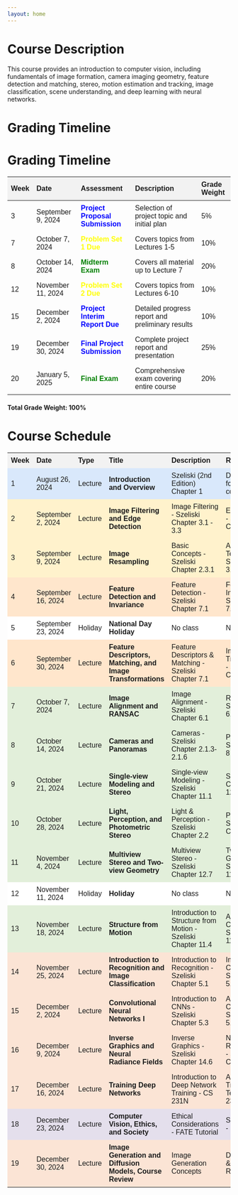 ```yaml
---
layout: home
---
```

# Course Description
This course provides an introduction to computer vision, including fundamentals of image formation, camera imaging geometry, 
feature detection and matching, stereo, motion estimation and tracking, image classification, scene understanding, and deep learning with neural networks.



# Grading Timeline
# Grading Timeline

| Week | Date              | Assessment                          | Description                                  | Grade Weight |
|------|-------------------|-------------------------------------|----------------------------------------------|--------------|
| 3    | September 9, 2024 | <span style="color:blue">**Project Proposal Submission**</span> | Selection of project topic and initial plan  | 5%           |
| 7    | October 7, 2024   | <span style="color:yellow">**Problem Set 1 Due**</span>          | Covers topics from Lectures 1-5              | 10%          |
| 8    | October 14, 2024  | <span style="color:green">**Midterm Exam**</span>               | Covers all material up to Lecture 7          | 20%          |
| 12   | November 11, 2024 | <span style="color:yellow">**Problem Set 2 Due**</span>          | Covers topics from Lectures 6-10             | 10%          |
| 15   | December 2, 2024  | <span style="color:blue">**Project Interim Report Due**</span>   | Detailed progress report and preliminary results | 10%       |
| 19   | December 30, 2024 | <span style="color:blue">**Final Project Submission**</span>    | Complete project report and presentation     | 25%          |
| 20   | January 5, 2025   | <span style="color:green">**Final Exam**</span>                 | Comprehensive exam covering entire course    | 20%          |

**Total Grade Weight: 100%**

<style>
  table {
    width: 100%;
    border-collapse: collapse;
    margin: 20px 0;
    font-family: Arial, sans-serif;
  }
  th, td {
    padding: 8px;
    text-align: left;
  }
  th {
    background-color: #f2f2f2;
  }
  tr.intro {
    background-color: #d9e8fb;
  }
  tr.image-processing {
    background-color: #fff2cc;
  }
  tr.feature-detection {
    background-color: #ffe6cc;
  }
  tr.geometric-vision {
    background-color: #e2efda;
  }
  tr.deep-learning {
    background-color: #fbe4d5;
  }
  tr.ethics {
    background-color: #e4dfec;
  }
  tr.holiday {
    background-color: #ffffff;
  }
</style>

# Course Schedule

<table>
  <tr class="header-row">
    <th>Week</th>
    <th>Date</th>
    <th>Type</th>
    <th>Title</th>
    <th>Description</th>
    <th>Readings/Links</th>
  </tr>
  <tr class="intro">
    <td>1</td>
    <td>August 26, 2024</td>
    <td>Lecture</td>
    <td><strong>Introduction and Overview</strong></td>
    <td>Szeliski (2nd Edition) Chapter 1</td>
    <td>Deep dive into foundational concepts</td>
  </tr>
  <tr class="image-processing">
    <td>2</td>
    <td>September 2, 2024</td>
    <td>Lecture</td>
    <td><strong>Image Filtering and Edge Detection</strong></td>
    <td>Image Filtering - Szeliski Chapter 3.1 - 3.3</td>
    <td>Edge Detection - Szeliski Chapter 7.2</td>
  </tr>
  <tr class="image-processing">
    <td>3</td>
    <td>September 9, 2024</td>
    <td>Lecture</td>
    <td><strong>Image Resampling</strong></td>
    <td>Basic Concepts - Szeliski Chapter 2.3.1</td>
    <td>Advanced Techniques - Szeliski Chapter 3.4-3.5</td>
  </tr>
  <tr class="feature-detection">
    <td>4</td>
    <td>September 16, 2024</td>
    <td>Lecture</td>
    <td><strong>Feature Detection and Invariance</strong></td>
    <td>Feature Detection - Szeliski Chapter 7.1</td>
    <td>Feature Invariance - Szeliski Chapter 7.1</td>
  </tr>
  <tr class="holiday">
    <td>5</td>
    <td>September 23, 2024</td>
    <td>Holiday</td>
    <td><strong>National Day Holiday</strong></td>
    <td>No class</td>
    <td>No class</td>
  </tr>
  <tr class="feature-detection">
    <td>6</td>
    <td>September 30, 2024</td>
    <td>Lecture</td>
    <td><strong>Feature Descriptors, Matching, and Image Transformations</strong></td>
    <td>Feature Descriptors & Matching - Szeliski Chapter 7.1</td>
    <td>Image Transformations - Szeliski Chapter 3.6</td>
  </tr>
  <tr class="geometric-vision">
    <td>7</td>
    <td>October 7, 2024</td>
    <td>Lecture</td>
    <td><strong>Image Alignment and RANSAC</strong></td>
    <td>Image Alignment - Szeliski Chapter 6.1</td>
    <td>RANSAC - Szeliski Chapter 6.1</td>
  </tr>
  <tr class="geometric-vision">
    <td>8</td>
    <td>October 14, 2024</td>
    <td>Lecture</td>
    <td><strong>Cameras and Panoramas</strong></td>
    <td>Cameras - Szeliski Chapter 2.1.3-2.1.6</td>
    <td>Panoramas - Szeliski Chapter 8</td>
  </tr>
  <tr class="geometric-vision">
    <td>9</td>
    <td>October 21, 2024</td>
    <td>Lecture</td>
    <td><strong>Single-view Modeling and Stereo</strong></td>
    <td>Single-view Modeling - Szeliski Chapter 11.1</td>
    <td>Stereo - Szeliski Chapter 12.3-12.5</td>
  </tr>
  <tr class="geometric-vision">
    <td>10</td>
    <td>October 28, 2024</td>
    <td>Lecture</td>
    <td><strong>Light, Perception, and Photometric Stereo</strong></td>
    <td>Light & Perception - Szeliski Chapter 2.2</td>
    <td>Photometric Stereo - Szeliski Chapter 13.1</td>
  </tr>
  <tr class="geometric-vision">
    <td>11</td>
    <td>November 4, 2024</td>
    <td>Lecture</td>
    <td><strong>Multiview Stereo and Two-view Geometry</strong></td>
    <td>Multiview Stereo - Szeliski Chapter 12.7</td>
    <td>Two-view Geometry - Szeliski Chapter 11.3 and 12.1</td>
  </tr>
  <tr class="holiday">
    <td>12</td>
    <td>November 11, 2024</td>
    <td>Holiday</td>
    <td><strong>Holiday</strong></td>
    <td>No class</td>
    <td>No class</td>
  </tr>
  <tr class="geometric-vision">
    <td>13</td>
    <td>November 18, 2024</td>
    <td>Lecture</td>
    <td><strong>Structure from Motion</strong></td>
    <td>Introduction to Structure from Motion - Szeliski Chapter 11.4</td>
    <td>Advanced Concepts - Szeliski Chapter 11.4</td>
  </tr>
  <tr class="deep-learning">
    <td>14</td>
    <td>November 25, 2024</td>
    <td>Lecture</td>
    <td><strong>Introduction to Recognition and Image Classification</strong></td>
    <td>Introduction to Recognition - Szeliski Chapter 5.1</td>
    <td>Image Classification - Szeliski Chapter 5.1, 5.3, 6.2</td>
  </tr>
  <tr class="deep-learning">
    <td>15</td>
    <td>December 2, 2024</td>
    <td>Lecture</td>
    <td><strong>Convolutional Neural Networks I</strong></td>
    <td>Introduction to CNNs - Szeliski Chapter 5.3</td>
    <td>Advanced CNN Concepts - Szeliski Chapter 5.4</td>
  </tr>
  <tr class="deep-learning">
    <td>16</td>
    <td>December 9, 2024</td>
    <td>Lecture</td>
    <td><strong>Inverse Graphics and Neural Radiance Fields</strong></td>
    <td>Inverse Graphics - Szeliski Chapter 14.6</td>
    <td>Neural Radiance Fields - Szeliski Chapter 14.6</td>
  </tr>
  <tr class="deep-learning">
    <td>17</td>
    <td>December 16, 2024</td>
    <td>Lecture</td>
    <td><strong>Training Deep Networks</strong></td>
    <td>Introduction to Deep Network Training - CS 231N</td>
    <td>Advanced Training Techniques - CS 231N</td>
  </tr>
  <tr class="ethics">
    <td>18</td>
    <td>December 23, 2024</td>
    <td>Lecture</td>
    <td><strong>Computer Vision, Ethics, and Society</strong></td>
    <td>Ethical Considerations - FATE Tutorial</td>
    <td>Societal Impacts - FATE Tutorial</td>
  </tr>
  <tr class="deep-learning">
    <td>19</td>
    <td>December 30, 2024</td>
    <td>Lecture</td>
    <td><strong>Image Generation and Diffusion Models, Course Review</strong></td>
    <td>Image Generation Concepts</td>
    <td>Diffusion Models & Course Review</td>
  </tr>
</table>
